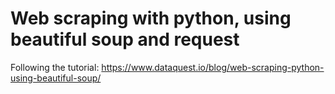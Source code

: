 # Web scraping with python, using beautiful soup and request
Following the tutorial:
https://www.dataquest.io/blog/web-scraping-python-using-beautiful-soup/
 
